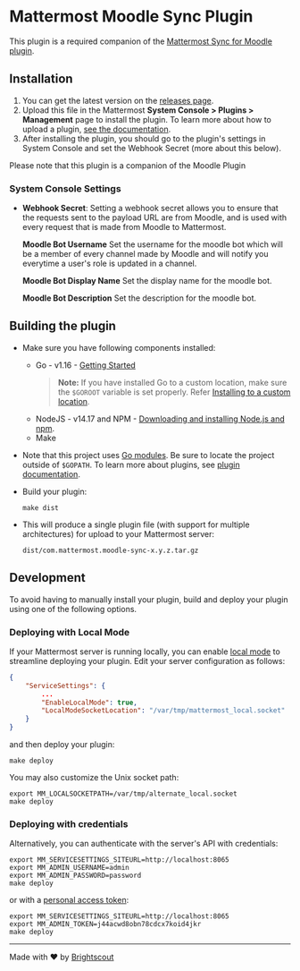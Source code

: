 # Mattermost Moodle Sync Plugin

This plugin is a required companion of the [Mattermost Sync for Moodle plugin](https://github.com/Brightscout/mod_mattermost). 

## Installation

1. You can get the latest version on the [releases page](https://github.com/Brightscout/mattermost-plugin-moodle-sync/releases).
1. Upload this file in the Mattermost **System Console > Plugins > Management** page to install the plugin. To learn more about how to upload a plugin, [see the documentation](https://docs.mattermost.com/administration/plugins.html#custom-plugins).
1. After installing the plugin, you should go to the plugin's settings in System Console and set the Webhook Secret (more about this below).

Please note that this plugin is a companion of the Moodle Plugin 

### System Console Settings

- **Webhook Secret**:
  Setting a webhook secret allows you to ensure that the requests sent to the payload URL are from Moodle, and is used with every request that is made from Moodle to Mattermost.

  **Moodle Bot Username**
  Set the username for the moodle bot which will be a member of every channel made by Moodle and will notify you everytime a user's role is updated in a channel.

  **Moodle Bot Display Name**
  Set the display name for the moodle bot.

  **Moodle Bot Description**
  Set the description for the moodle bot.

## Building the plugin

- Make sure you have following components installed:
    - Go - v1.16 - [Getting Started](https://golang.org/doc/install)
      > **Note:** If you have installed Go to a custom location, make sure the `$GOROOT` variable is set properly. Refer [Installing to a custom location](https://golang.org/doc/install#install).
    - NodeJS - v14.17 and NPM - [Downloading and installing Node.js and npm](https://docs.npmjs.com/getting-started/installing-node).
    - Make

- Note that this project uses [Go modules](https://github.com/golang/go/wiki/Modules). Be sure to locate the project outside of `$GOPATH`.
To learn more about plugins, see [plugin documentation](https://developers.mattermost.com/extend/plugins/).

- Build your plugin:
    ```
    make dist
    ```

- This will produce a single plugin file (with support for multiple architectures) for upload to your Mattermost server:
    ```
    dist/com.mattermost.moodle-sync-x.y.z.tar.gz
    ```

## Development

To avoid having to manually install your plugin, build and deploy your plugin using one of the following options.

### Deploying with Local Mode

If your Mattermost server is running locally, you can enable [local mode](https://docs.mattermost.com/administration/mmctl-cli-tool.html#local-mode) to streamline deploying your plugin. Edit your server configuration as follows:

```json
{
    "ServiceSettings": {
        ...
        "EnableLocalMode": true,
        "LocalModeSocketLocation": "/var/tmp/mattermost_local.socket"
    }
}
```

and then deploy your plugin:
```
make deploy
```

You may also customize the Unix socket path:
```
export MM_LOCALSOCKETPATH=/var/tmp/alternate_local.socket
make deploy
```

### Deploying with credentials

Alternatively, you can authenticate with the server's API with credentials:
```
export MM_SERVICESETTINGS_SITEURL=http://localhost:8065
export MM_ADMIN_USERNAME=admin
export MM_ADMIN_PASSWORD=password
make deploy
```

or with a [personal access token](https://docs.mattermost.com/developer/personal-access-tokens.html):
```
export MM_SERVICESETTINGS_SITEURL=http://localhost:8065
export MM_ADMIN_TOKEN=j44acwd8obn78cdcx7koid4jkr
make deploy
```

---

Made with &#9829; by [Brightscout](http://www.brightscout.com)

